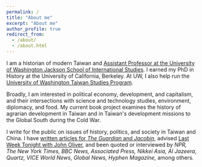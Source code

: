 ```yaml
---
permalink: /
title: "About me"
excerpt: "About me"
author_profile: true
redirect_from: 
  - /about/
  - /about.html
---
```


I am a historian of modern Taiwan and [Assistant Professor at the University of Washington Jackson School of International Studies](https://jsis.washington.edu/people/james-lin/). I earned my PhD in History at the University of California, Berkeley.  At UW, I also help run the [University of Washington Taiwan Studies Program](https://jsis.washington.edu/taiwan/).

Broadly, I am interested in political economy, development, and capitalism, and their intersections with science and technology studies, environment, diplomacy, and food. My current book project examines the history of agrarian development in Taiwan and in Taiwan's development missions to the Global South during the Cold War.

I write for the public on issues of history, politics, and society in Taiwan and China. I have [written articles for *The Guardian* and *Jacobin*](/commentary), advised [Last Week Tonight with John Oliver](https://www.youtube.com/watch?v=9Y18-07g39g), and been quoted or interviewed by *NPR, The New York Times, BBC News, Associated Press, Nikkei Asia, Al Jazeera, Quartz, VICE World News, Global News, Hyphen Magazine,* among others.